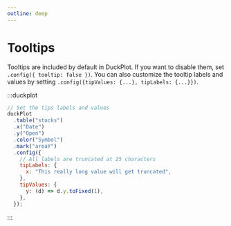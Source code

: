 ```yaml
---
outline: deep
---
```


# Tooltips

Tooltips are included by default in DuckPlot. If you want to disable them, set
`.config({ tooltip: false })`. You can also customize the tooltip labels and
values by setting `.config({tipValues: {...}, tipLabels: {...}})`.

:::duckplot

```js
// Set the tips labels and values
duckPlot
  .table("stocks")
  .x("Date")
  .y("Open")
  .color("Symbol")
  .mark("areaY")
  .config({
    // All labels are truncated at 25 characters
    tipLabels: {
      x: "This really long value will get truncated",
    },
    tipValues: {
      y: (d) => d.y.toFixed(1),
    },
  });
```

:::
